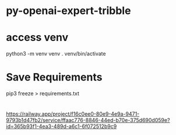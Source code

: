 # py-openai-expert-tribble

# access venv

python3 -m venv venv
. venv/bin/activate

# Save Requirements

pip3 freeze > requirements.txt

#

https://railway.app/project/f16c0ee0-80e9-4e9a-9471-9793b1d47fb2/service/ffaac776-8846-44ed-b70e-375d690d059e?id=365b93f1-4ea3-489d-a6c1-6f072512b9c9
